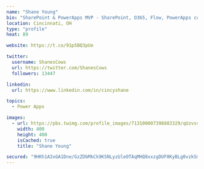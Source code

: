 ```yaml
---
name: "Shane Young"
bio: "SharePoint & PowerApps MVP - SharePoint, O365, Flow, PowerApps consulting? @PowerApps911 | Pure Snark? You found it."
location: Cincinnati, OH
type: "profile"
heat: 89

website: https://t.co/91p5BQ3pUe

twitter:
  username: ShanesCows
  url: https://twitter.com/ShanesCows
  followers: 13447

linkedin:
  url: https://www.linkedin.com/in/cincyshane

topics:
  - Power Apps

images:
  - url: https://pbs.twimg.com/profile_images/713100007398883329/qUzvsvQ3_400x400.jpg
    width: 400
    height: 400
    isCached: true
    title: "Shane Young"

secured: "9HKh1A3xGA1Dne/GzZDbMkCk9KSNLyzUleOTAqMHQ8xxzgDUF0KyBLg0vzkSmwf6BneaCeaF2wA51XWRHY3uly6TvKan8a5DEBYZNK2CTTgk6ajfFFt53WN55CaC39tIoKt9pP6EtaSAgumdpzQGRYv9ALQPTJUC95aanLQnNj8X8EgP+tSg3vat1LIBchiThUDpKG8gS4Uphz0m40D9K5TopndkVw2AFvDpeHGaT970LMxsK5OhSfsFFCIpneWhHa7PrVFGq+mO/WbmwjdT3YFmopKKZAelbz4JA1/FlvD1sYaDIbPAKVrFT2+rVQzSIUeN/YfW9z79Xm0jGfsL5n8oVth4AXtakGqKjRvBfCz9USiw/JkTbvul06IAb+utMI0xe/SkqvZDfHt1cmUeHWPLaUmj1lDYdrZcblN8Zjg=;LHTBZYYP4qTIuoR/LJc6tA=="
---
```


